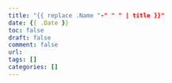 ```yaml
---
title: "{{ replace .Name "-" " " | title }}"
date: {{ .Date }}
toc: false
draft: false
comment: false
url:
tags: []
categories: []
---
```

